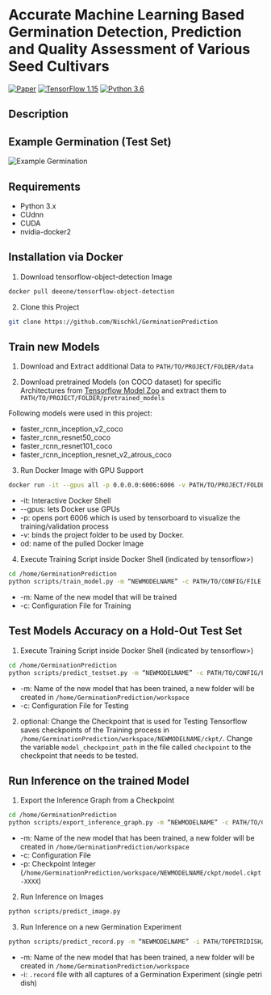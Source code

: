 # Accurate Machine Learning Based Germination Detection, Prediction and Quality Assessment of Various Seed Cultivars
[![Paper](http://img.shields.io/badge/paper-arxiv.1001.2234-B31B1B.svg)](https://www.nature.com/articles/nature14539)
[![TensorFlow 1.15](https://img.shields.io/badge/TensorFlow-1.15-FF6F00?logo=tensorflow)](https://github.com/tensorflow/tensorflow/releases/tag/v1.15.0)
[![Python 3.6](https://img.shields.io/badge/Python-3.6-3776AB)](https://www.python.org/downloads/release/python-360/)

## Description   

## Example Germination (Test Set)

![Example Germination](gifs/germination.gif)


## Requirements
- Python 3.x
- CUdnn
- CUDA
- nvidia-docker2

## Installation via Docker

1. Download tensorflow-object-detection Image
```bash
docker pull deeone/tensorflow-object-detection
```   

2. Clone this Project
```bash
git clone https://github.com/Nischkl/GerminationPrediction
```   



## Train new Models
1. Download and Extract additional Data to `PATH/TO/PROJECT/FOLDER/data`

2. Download pretrained Models (on COCO dataset) for specific Architectures from [Tensorflow Model Zoo](https://github.com/tensorflow/models/blob/master/research/object_detection/g3doc/tf1_detection_zoo.md) and extract them to `PATH/TO/PROJECT/FOLDER/pretrained_models`

Following models were used in this project:
- faster_rcnn_inception_v2_coco
- faster_rcnn_resnet50_coco
- faster_rcnn_resnet101_coco
- faster_rcnn_inception_resnet_v2_atrous_coco

3. Run Docker Image with GPU Support
```bash
docker run -it --gpus all -p 0.0.0.0:6006:6006 -v PATH/TO/PROJECT/FOLDER:/home/GerminationPrediction od
```   
- -it: Interactive Docker Shell 
- --gpus: lets Docker use GPUs
- -p: opens port 6006 which is used by tensorboard to visualize the training/validation process
- -v: binds the project folder to be used by Docker. 
- od: name of the pulled Docker Image

4. Execute Training Script inside Docker Shell (indicated by tensorflow>)
```bash
cd /home/GerminationPrediction
python scripts/train_model.py -m “NEWMODELNAME” -c PATH/TO/CONFIG/FILE.config
```   
- -m: Name of the new model that will be trained
- -c: Configuration File for Training

## Test Models Accuracy on a Hold-Out Test Set
1. Execute Training Script inside Docker Shell (indicated by tensorflow>)
```bash
cd /home/GerminationPrediction
python scripts/predict_testset.py -m “NEWMODELNAME” -c PATH/TO/CONFIG/FILE.config
```   
- -m: Name of the new model that has been trained, a new folder will be created in `/home/GerminationPrediction/workspace`
- -c: Configuration File for Testing

2. optional: Change the Checkpoint that is used for Testing
Tensorflow saves checkpoints of the Training process in `/home/GerminationPrediction/workspace/NEWMODELNAME/ckpt/`. Change the variable `model_checkpoint_path` in the file called `checkpoint` to the checkpoint that needs to be tested.

## Run Inference on the trained Model
1. Export the Inference Graph from a Checkpoint
```bash
cd /home/GerminationPrediction
python scripts/export_inference_graph.py -m “NEWMODELNAME” -c PATH/TO/CONFIG/FILE.config -p checkpoint
```   
- -m: Name of the new model that has been trained, a new folder will be created in `/home/GerminationPrediction/workspace`
- -c: Configuration File
- -p: Checkpoint Integer (`/home/GerminationPrediction/workspace/NEWMODELNAME/ckpt/model.ckpt-XXXX`)

2. Run Inference on Images
```bash
python scripts/predict_image.py
```   

3. Run Inference on a new Germination Experiment
```bash
python scripts/predict_record.py -m “NEWMODELNAME” -i PATH/TOPETRIDISH/FILE.record
```   
- -m: Name of the new model that has been trained, a new folder will be created in `/home/GerminationPrediction/workspace`
- -i: `.record` file with all captures of a Germination Experiment (single petri dish)  





